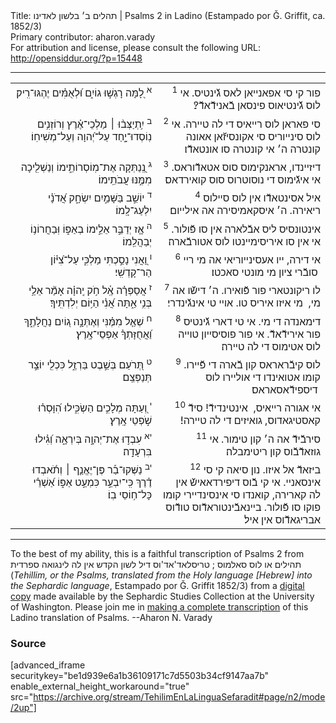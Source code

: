<html>
<head></head>
<body>
Title: תהלים ב׳ בלשון לאדינו | Psalms 2 in Ladino (Estampado por Ǧ. Griffit, ca. 1852/3)<br />
Primary contributor: aharon.varady<br />
For attribution and license, please consult the following URL: <a href="http://opensiddur.org/?p=15448">http://opensiddur.org/?p=15448</a>
<p />
<hr />

<table style="margin-left: auto;margin-right: auto;">
<tbody>
<tr><td style="vertical-align:top;">
<div class="liturgy" style="text-align: right;"><span lang="he">
<sup>א</sup>&nbsp;לָ֭מָּה רָגְשׁ֣וּ גוֹיִ֑ם 
וּ֝לְאֻמִּ֗ים יֶהְגּוּ־רִֽיק׃
</span></div></td>

<td style="vertical-align:top;" width="53%">
<div class="ladino" style="text-align: right;"><span lang="he">
<sup>1</sup>&nbsp;‫פור‬‫ קי סי אפאנייאן לאס גﬞינטיס. 
אי לוס גﬞינטיאוס‬ ‫פינסאן בﬞאנידﬞאדﬞ?׃
</span></div></td></tr>


<tr><td style="vertical-align:top;" width="46%">
<div class="liturgy" style="text-align: right;"><span lang="he">
<sup>ב</sup>&nbsp;יִ֥תְיַצְּב֨וּ ׀ מַלְכֵי־אֶ֗רֶץ 
וְרוֹזְנִ֥ים נֽוֹסְדוּ־יָ֑חַד עַל־יְ֝הוָה וְעַל־מְשִׁיחֽוֹ׃
</span></div></td>

<td style="vertical-align:top;" width="53%">
<div class="ladino" style="text-align: right;"><span lang="he">
<sup>2</sup>&nbsp;‫סי פאראן לוס רייאיס די לה‬ ‫טיירה. 
אי לוס סינייוריס סי אקונסיזﬞאן אאונה קונטרה‬ ‫ה׳ אי קונטרה סו אונטאדﬞו׃
</span></div></td></tr>


<tr><td style="vertical-align:top;" width="46%">
<div class="liturgy" style="text-align: right;"><span lang="he">
<sup>ג</sup>&nbsp;נְֽ֭נַתְּקָה אֶת־מֽוֹסְרוֹתֵ֑ימוֹ 
וְנַשְׁלִ֖יכָה מִמֶּ֣נּוּ עֲבֹתֵֽימוֹ׃
</span></div></td>

<td style="vertical-align:top;" width="53%">
<div class="ladino" style="text-align: right;"><span lang="he">
<sup>3</sup>&nbsp;‫דיזיינדו, ‬אראנקימוס‬ סוס אטאדﬞוראס. 
אי איגﬞימוס די נוסוטרוס סוס קואירד‬אס׃
</span></div></td></tr>


<tr><td style="vertical-align:top;" width="46%">
<div class="liturgy" style="text-align: right;"><span lang="he">
<sup>ד</sup>&nbsp;יוֹשֵׁ֣ב בַּשָּׁמַ֣יִם יִשְׂחָ֑ק 
אֲ֝דֹנָ֗י יִלְעַג־לָֽמוֹ׃
</span></div></td>

<td style="vertical-align:top;" width="53%">
<div class="ladino" style="text-align: right;"><span lang="he">
<sup>4</sup>&nbsp;‫איל אסינטאדﬞו אין לוס סיילוס ריאירה. 
ה׳‬ איסקאמיסירה אה אילייום׃
</span></div></td></tr>


<tr><td style="vertical-align:top;" width="46%">
<div class="liturgy" style="text-align: right;"><span lang="he">
<sup>ה</sup>&nbsp;אָ֤ז יְדַבֵּ֣ר אֵלֵ֣ימוֹ בְאַפּ֑וֹ 
וּֽבַחֲרוֹנ֥וֹ יְבַהֲלֵֽמוֹ׃
</span></div></td>

<td style="vertical-align:top;" width="53%">
<div class="ladino" style="text-align: right;"><span lang="he">
<sup>5</sup>&nbsp;‫אינטונסיס ליס אבﬞלארה‬ ‫אין סו פﬞולור. 
אי אין סו איריסימיינטו לוס אטורבﬞ‬ארה׃
</span></div></td></tr>


<tr><td style="vertical-align:top;" width="46%">
<div class="liturgy" style="text-align: right;"><span lang="he">
<sup>ו</sup>&nbsp;וַ֭אֲנִי 
נָסַ֣כְתִּי מַלְכִּ֑י עַל־צִ֝יּ֗וֹן הַר־קָדְשִֽׁי׃
</span></div></td>

<td style="vertical-align:top;" width="53%">
<div class="ladino" style="text-align: right;"><span lang="he">
<sup>6</sup>&nbsp;‬אי דירה, 
‬ייו אעסינייוריאי אה מי ריי סובﬞרי ציון מי מונטי‬ סאכטו׃ ‫
</span></div></td></tr>


<tr><td style="vertical-align:top;" width="46%">
<div class="liturgy" style="text-align: right;"><span lang="he">
<sup>ז</sup>&nbsp;אֲסַפְּרָ֗ה אֶֽ֫ל חֹ֥ק 
יְֽהוָ֗ה אָמַ֘ר 
אֵלַ֥י בְּנִ֥י אַ֑תָּה 
אֲ֝נִ֗י הַיּ֥וֹם יְלִדְתִּֽיךָ׃
</span></div></td>

<td style="vertical-align:top;" width="53%">
<div class="ladino" style="text-align: right;"><span lang="he">
<sup>7</sup>&nbsp;לו ריקונטארי פור פﬞואירו. 
ה׳ דישﬞו אה מי,‬‬ ‫
מי איזו איריס טו. 
אויי טי אינגﬞינדרי׃
</span></div></td></tr>


<tr><td style="vertical-align:top;" width="46%">
<div class="liturgy" style="text-align: right;"><span lang="he">
<sup>ח</sup>&nbsp;שְׁאַ֤ל מִמֶּ֗נִּי 
וְאֶתְּנָ֣ה ג֭וֹיִם נַחֲלָתֶ֑ךָ 
וַ֝אֲחֻזָּתְךָ֗ אַפְסֵי־אָֽרֶץ׃
</span></div></td>

<td style="vertical-align:top;" width="53%">
<div class="ladino" style="text-align: right;"><span lang="he">
<sup>8</sup>&nbsp;דימאנדה די מי. 
אי טי דארי גﬞינטיס פור אירידﬞאדﬞ. 
אי פור פוסיסייון‬ טוייה לוס אטימוס די לה טיירה׃
</span></div></td></tr>


<tr><td style="vertical-align:top;" width="46%">
<div class="liturgy" style="text-align: right;"><span lang="he">
<sup>ט</sup>&nbsp;תְּ֭רֹעֵם בְּשֵׁ֣בֶט בַּרְזֶ֑ל 
כִּכְלִ֖י יוֹצֵ֣ר תְּנַפְּצֵֽם׃
</span></div></td>

<td style="vertical-align:top;" width="53%">
<div class="ladino" style="text-align: right;"><span lang="he">
<sup>9</sup>&nbsp;‫לוס קיבﬞראראס קון‬ בﬞ‬ארה די פﬞיירו. 
קומו אטואינדו די אוליירו לוס דיספידﬞאסאראס׃ ‫
</span></div></td></tr>


<tr><td style="vertical-align:top;" width="46%">
<div class="liturgy" style="text-align: right;"><span lang="he">
<sup>י</sup>&nbsp;וְ֭עַתָּה מְלָכִ֣ים 
הַשְׂכִּ֑ילוּ 
הִ֝וָּסְר֗וּ 
שֹׁ֣פְטֵי אָֽרֶץ׃
</span></div></td>

<td style="vertical-align:top;" width="53%">
<div class="ladino" style="text-align: right;"><span lang="he">
<sup>10</sup>&nbsp;אי אגורה רייאיס, ‬
אינטינדידﬞ! 
סידﬞ קאס‫טיגאדוס, 
‬גואיזים די לה טיירה!׃‬‬
</span></div></td></tr>


<tr><td style="vertical-align:top;" width="46%">
<div class="liturgy" style="text-align: right;"><span lang="he">
<sup>יא</sup>&nbsp;עִבְד֣וּ אֶת־יְהוָ֣ה בְּיִרְאָ֑ה 
וְ֝גִ֗ילוּ בִּרְעָדָֽה׃
</span></div></td>

<td style="vertical-align:top;" width="53%">
<div class="ladino" style="text-align: right;"><span lang="he">
<sup>11</sup>&nbsp;‫סירבﬞ‬ידﬞ אה ה׳ קון‬ ‬טימור. 
אי גוז‬אדﬞבﬞ‬וס קון ריטימב‬לה׃
</span></div></td></tr>


<tr><td style="vertical-align:top;" width="46%">
<div class="liturgy" style="text-align: right;"><span lang="he">
<sup>יב</sup>&nbsp;נַשְּׁקוּ־בַ֡ר 
פֶּן־יֶאֱנַ֤ף ׀ 
וְתֹ֬אבְדוּ דֶ֗רֶךְ 
כִּֽי־יִבְעַ֣ר כִּמְעַ֣ט אַפּ֑וֹ 
אַ֝שְׁרֵ֗י כָּל־ח֥וֹסֵי בֽוֹ׃
</span></div></td>

<td style="vertical-align:top;">
<div class="ladino" style="text-align: right;"><span lang="he">
<sup>12</sup>&nbsp;ב‬יזאדﬞ אל איזו. 
נון סיאה קי סי אינסאניי. 
אי קי בﬞ‬וס דיפירדאאישﬞ אין לה‬ ‫קארירה, 
‬קואנדו סי אינסינדיירי קומו פוקו סו פﬞולור.‬‬ 
ב‬יינאבﬞ‬ינטוראדﬞוס טודﬞוס אב‬ריגאדﬞוס אין איל׃
</span></div></td>
</tr>
</tbody></table>

<hr />

To the best of my ability, this is a faithful transcription of Psalms 2 from תהילים או לוס סאלמוס ; טריסלאד'אד'וס דיל לשון הקדש אין לה לינגואה ספרדית (<em>Tehillim, or the Psalms, translated from the Holy language [Hebrew] into the Sephardic language</em>, Estampado por Ǧ. Griffit 1852/3) from a <a href="http://digitalcollections.lib.washington.edu/cdm/compoundobject/collection/p16786coll3/id/2453/rec/3">digital copy</a> made available by the Sephardic Studies Collection at the University of Washington. Please join me in <a href="https://he.wikisource.org/wiki/%D7%9E%D7%A4%D7%AA%D7%97:Tehilim,_o_los_Salmos,_trezladados_del_leshon_ha-%E1%B8%B3odesh_en_la_lingua_Sefaradit.pdf">making a complete transcription</a> of this Ladino translation of Psalms. --Aharon N. Varady

<h3>Source</h3>

[advanced_iframe securitykey="be1d939e6a1b36109171c7d5503b34cf9147aa7b" enable_external_height_workaround="true" src="https://archive.org/stream/TehilimEnLaLinguaSefaradit#page/n2/mode/2up"]
</body>
</html>